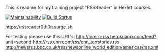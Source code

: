 This is readme for my training project "RSSReader" in Hexlet courses.


[![Maintainability](https://api.codeclimate.com/v1/badges/2b0cdc86df597ce4a238/maintainability)](https://codeclimate.com/github/0TH0N/project-lvl3-s390/maintainability)
[![Build Status](https://travis-ci.com/0TH0N/project-lvl3-s390.svg?branch=master)](https://travis-ci.com/0TH0N/project-lvl3-s390)

https://rssreader0th0n.surge.sh


For testing please use this URL's:
http://lorem-rss.herokuapp.com/feed?unit=second
http://rss.cnn.com/rss/cnn_topstories.rss
http://newsrss.bbc.co.uk/rss/newsonline_world_edition/americas/rss.xml